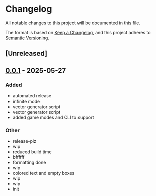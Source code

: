 # Changelog

All notable changes to this project will be documented in this file.

The format is based on [Keep a Changelog](https://keepachangelog.com/en/1.0.0/),
and this project adheres to [Semantic Versioning](https://semver.org/spec/v2.0.0.html).

## [Unreleased]

## [0.0.1](https://github.com/manalan-km/wordle-cli/releases/tag/v0.0.1) - 2025-05-27

### Added

- automated release
- infinite mode
- vector generator script
- vector generator script
- added game modes and CLI to support

### Other

- release-plz
- wip
- reduced build time
- bffffff
- formatting done
- wip
- colored text and empty boxes
- wip
- wip
- init

